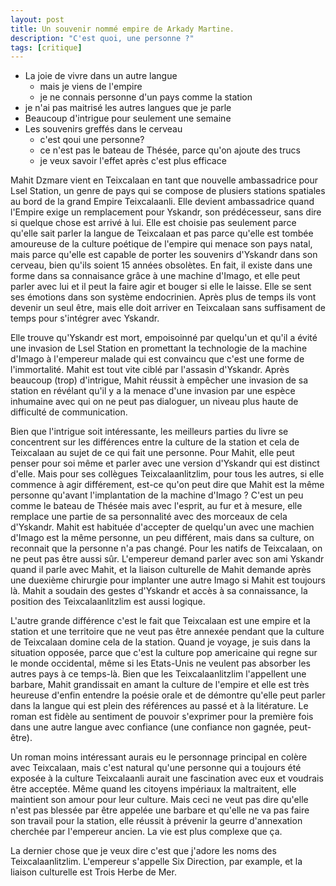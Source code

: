 ```yaml
---
layout: post
title: Un souvenir nommé empire de Arkady Martine.
description: "C'est quoi, une personne ?"
tags: [critique]
---
```


- La joie de vivre dans un autre langue
  - mais je viens de l'empire
  - je ne connais personne d'un pays comme la station
- je n'ai pas maitrisé les autres langues que je parle
- Beaucoup d'intrigue pour seulement une semaine
- Les souvenirs greffés dans le cerveau
  - c'est qoui une personne?
  - ce n'est pas le bateau de Thésée, parce qu'on ajoute des trucs
  - je veux savoir l'effet après c'est plus efficace


Mahit Dzmare vient en Teixcalaan en tant que nouvelle ambassadrice
pour Lsel Station, un genre de pays qui se compose de plusiers
stations spatiales au bord de la grand Empire Teixcalaanli. Elle
devient ambassadrice quand l'Empire exige un remplacement pour
Yskandr, son prédécesseur, sans dire si quelque chose est arrivé 
à lui. Elle est choisie pas seulement parce qu'elle sait parler
la langue de Teixcalaan et pas parce qu'elle est tombée amoureuse
de la culture poétique de l'empire qui menace son pays natal,
mais parce qu'elle est capable de porter les souvenirs d'Yskandr
dans son cerveau, bien qu'ils soient 15 années obsolètes. En fait,
il existe dans une forme dans sa connaisance grâce à une machine
d'Imago, et elle peut parler
avec lui et il peut la faire agir et bouger si elle le laisse. Elle
se sent ses émotions dans son système endocrinien.
Après plus de temps ils vont devenir un seul être, mais elle
doit arriver en Teixcalaan sans suffisament de temps
pour s'intégrer avec Yskandr. 

Elle trouve qu'Yskandr est mort, empoisoinné par quelqu'un et qu'il 
a évité une invasion de Lsel Station en promettant la technologie 
de la machine d'Imago à l'empereur malade qui est convaincu que c'est une
forme de l'immortalité. Mahit est tout vite ciblé par l'assasin d'Yskandr.
Après beaucoup (trop) d'intrigue, Mahit réussit à empêcher une invasion
de sa station en révélant qu'il y a la menace d'une invasion par une
espèce inhumaine avec qui on ne peut pas dialoguer, un niveau plus haute
de difficulté de communication. 

Bien que l'intrigue soit intéressante, les meilleurs parties du livre 
se concentrent sur les différences entre la culture de la station et cela
de Teixcalaan au sujet de ce qui fait une personne. Pour Mahit, elle
peut penser pour soi même et parler avec une version d'Yskandr
qui est distinct d'elle. Mais pour ses collègues Teixcalaanlitzlim, 
pour tous les autres, si elle commence à agir différement, est-ce qu'on 
peut dire que Mahit est la même personne qu'avant l'implantation
de la machine d'Imago ? C'est un peu comme le bateau de Thésée mais
avec l'esprit, au fur et à mesure, elle remplace une partie de
sa personnalité avec des morceaux de cela d'Yskandr. Mahit est
habituée d'accepter de quelqu'un avec une machien d'Imago est la
même personne, un peu différent, mais dans sa culture, on 
reconnait que la personne n'a pas changé. Pour les natifs de
Teixcalaan, on ne peut pas être aussi sûr. L'empereur demand
parler avec son ami Yskandr quand il parle avec Mahit, et la
liaison culturelle de Mahit demande après une duexième
chirurgie pour implanter une autre Imago si Mahit est
toujours là. Mahit a soudain des gestes d'Yskandr et accès à
sa connaissance, la position des Teixcalaanlitzlim est aussi
logique.

L'autre grande différence c'est le fait que Teixcalaan est
une empire et la station et une territoire que ne veut pas
être annexée pendant que la culture de Teixcalaan domine 
cela de la station. Quand je voyage, je suis dans la
situation opposée, parce que c'est la culture pop americaine
qui regne sur le monde occidental, même si les Etats-Unis
ne veulent pas absorber les autres pays à ce temps-là. Bien
que les Teixcalaanlitzlim l'appellent une barbare, Mahit
grandissait en amant la culture de l'empire et elle est
très heureuse d'enfin entendre la poésie orale et de démontre
qu'elle peut parler dans la langue qui est plein des références
au passé et à la litérature. Le roman est fidèle au sentiment
de pouvoir s'exprimer pour la première fois dans une autre
langue avec confiance (une confiance non gagnée, peut-être).

Un roman moins intéressant aurais eu le personnage 
principal en colère avec Teixcalaan, mais c'est natural
qu'une personne qui a toujours été exposée à la
culture Teixcalaanli aurait une fascination avec eux
et voudrais être acceptée. Même quand les
citoyens impériaux la maltraitent, elle maintient son
amour pour leur culture. Mais ceci ne veut pas dire qu'elle
n'est pas blessée par être appelée une barbare et qu'elle
ne va pas faire son travail pour la station, elle réussit à
prévenir la geurre d'annexation cherchée par l'empereur ancien.
La vie est plus complexe que ça.

La dernier chose que je veux dire c'est que j'adore
les noms des Teixcalaanlitzlim. L'empereur s'appelle 
Six Direction, par example, et la liaison culturelle
est Trois Herbe de Mer. 
